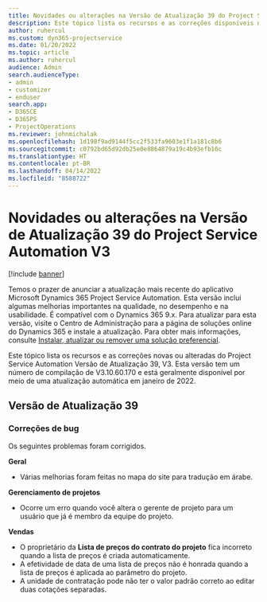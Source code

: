 ```yaml
---
title: Novidades ou alterações na Versão de Atualização 39 do Project Service Automation V3
description: Este tópico lista os recursos e as correções disponíveis na Versão de Atualização 39 do Microsoft Dynamics 365 Project Service Automation, V3.
author: ruhercul
ms.custom: dyn365-projectservice
ms.date: 01/20/2022
ms.topic: article
ms.author: ruhercul
audience: Admin
search.audienceType:
- admin
- customizer
- enduser
search.app:
- D365CE
- D365PS
- ProjectOperations
ms.reviewer: johnmichalak
ms.openlocfilehash: 1d198f9ad9144f5cc2f533fa9603e1f1a181c8b6
ms.sourcegitcommit: c0792bd65d92db25e0e8864879a19c4b93efb10c
ms.translationtype: HT
ms.contentlocale: pt-BR
ms.lasthandoff: 04/14/2022
ms.locfileid: "8588722"
---
```

# <a name="whats-new-or-changed-in-project-service-automation-update-release-39-v3"></a>Novidades ou alterações na Versão de Atualização 39 do Project Service Automation V3

[!include [banner](../includes/psa-now-project-operations.md)]

Temos o prazer de anunciar a atualização mais recente do aplicativo Microsoft Dynamics 365 Project Service Automation. Esta versão inclui algumas melhorias importantes na qualidade, no desempenho e na usabilidade. É compatível com o Dynamics 365 9.x. Para atualizar para esta versão, visite o Centro de Administração para a página de soluções online do Dynamics 365 e instale a atualização. Para obter mais informações, consulte [Instalar, atualizar ou remover uma solução preferencial](/power-platform/admin/install-remove-preferred-solution).

Este tópico lista os recursos e as correções novas ou alteradas do Project Service Automation Versão de Atualização 39, V3. Esta versão tem um número de compilação de V3.10.60.170 e está geralmente disponível por meio de uma atualização automática em janeiro de 2022.

## <a name="update-release-39"></a>Versão de Atualização 39

### <a name="bug-fixes"></a>Correções de bug

Os seguintes problemas foram corrigidos.

**Geral**

- Várias melhorias foram feitas no mapa do site para tradução em árabe.

**Gerenciamento de projetos**

- Ocorre um erro quando você altera o gerente de projeto para um usuário que já é membro da equipe do projeto.

**Vendas**

- O proprietário da **Lista de preços do contrato do projeto** fica incorreto quando a lista de preços é criada automaticamente. 
- A efetividade de data de uma lista de preços não é honrada quando a lista de preços é aplicada ao parâmetro do projeto.
- A unidade de contratação pode não ter o valor padrão correto ao editar duas cotações separadas.
